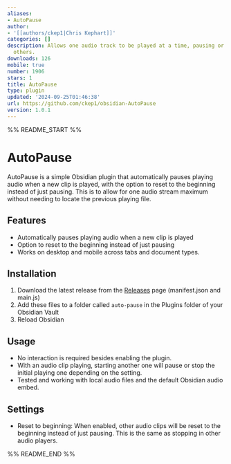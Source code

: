 ```yaml
---
aliases:
- AutoPause
author:
- '[[authors/ckep1|Chris Kephart]]'
categories: []
description: Allows one audio track to be played at a time, pausing or stopping any
  others.
downloads: 126
mobile: true
number: 1906
stars: 1
title: AutoPause
type: plugin
updated: '2024-09-25T01:46:38'
url: https://github.com/ckep1/obsidian-AutoPause
version: 1.0.1
---
```


%% README_START %%

# AutoPause

AutoPause is a simple Obsidian plugin that automatically pauses playing audio when a new clip is played, with the option to reset to the beginning instead of just pausing. This is to allow for one audio stream maximum without needing to locate the previous playing file.

## Features

- Automatically pauses playing audio when a new clip is played
- Option to reset to the beginning instead of just pausing
- Works on desktop and mobile across tabs and document types.

## Installation

1. Download the latest release from the [Releases](https://github.com/ckep1/obsidian-autopause/releases) page (manifest.json and main.js)
2. Add these files to a folder called `auto-pause` in the Plugins folder of your Obsidian Vault
3. Reload Obsidian

## Usage

- No interaction is required besides enabling the plugin.
- With an audio clip playing, starting another one will pause or stop the initial playing one depending on the setting.
- Tested and working with local audio files and the default Obsidian audio embed.

## Settings

- Reset to beginning: When enabled, other audio clips will be reset to the beginning instead of just pausing. This is the same as stopping in other audio players.


%% README_END %%